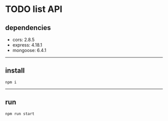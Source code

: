 # TODO list API

## dependencies

- cors: 2.8.5
- express: 4.18.1
- mongoose: 6.4.1

---

## install

```
npm i
```

---

## run

```
npm run start
```


